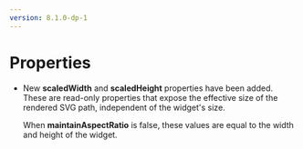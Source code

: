 ```yaml
---
version: 8.1.0-dp-1
---
```

# Properties

* New **scaledWidth** and **scaledHeight** properties have been added.
  These are read-only properties that expose the effective size of the
  rendered SVG path, independent of the widget's size.

  When **maintainAspectRatio** is false, these values are equal
  to the width and height of the widget.
